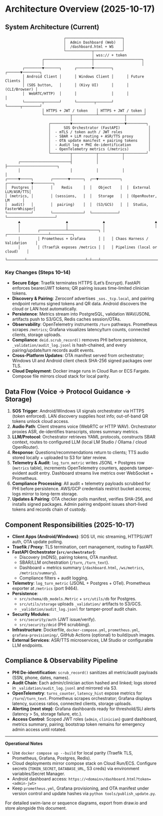 
# Architecture Overview (2025-10-17)

## System Architecture (Current)

```
                           ┌──────────────────────────┐
                           │  Admin Dashboard (Web)   │
                           │  /dashboard.html + WS    │
                           └────────────┬─────────────┘
                                        │ wss:// + token
                 ┌──────────────────────┼──────────────────────┐
                 │                      │                      │
        ┌────────▼───────┐      ┌───────▼────────┐      ┌──────▼────────┐
        │ Android Client │      │ Windows Client │      │ Future Clients │
        │ (SOS button,   │      │ (Kivy UI)      │      │  (CLI/Browser) │
        │  WebRTC/HTTP)  │      │                │      │                │
        └────────┬───────┘      └────────┬───────┘      └──────┬────────┘
                 │ HTTPS + JWT / token    │ HTTPS + JWT / token │
                 └────────────┬───────────┴────────────┬────────┘
                              │                        │
                    ┌─────────▼────────────────────────▼─────────┐
                    │      SOS Orchestrator (FastAPI)             │
                    │  - mTLS / token auth / JWT roles            │
                    │  - SBAR + LLM routing + ASR/TTS proxy       │
                    │  - OTA update manifest + pairing tokens     │
                    │  - Audit log + PHI de-identification        │
                    │  - OpenTelemetry metrics (/metrics)         │
                    └─────────┬───────────┬───────────┬──────────┘
                              │           │           │
      ┌───────────────────────┤           │           ├───────────────────────┐
      │                       │           │           │                       │
┌─────▼─────┐        ┌───────▼──────┐  ┌──▼──────────┐  ┌───────────▼─────────┐
│  Postgres │        │    Redis     │  │   Object    │  │  External LLM/ASR/TTS│
│ (metrics, │        │ (sessions,   │  │   Storage   │  │ (OpenRouter, LM      │
│  audit)   │        │  pairing)    │  │  (S3/GCS)   │  │  Studio, FasterWhisper│
└───────────┘        └──────────────┘  └────────────┘  └──────────────────────┘
      ▲                     ▲                ▲                       ▲
      │                     │                │                       │
      │        ┌────────────┴──────────────┐ │   ┌───────────────────┴──────────┐
      │        │ Prometheus + Grafana      │ │   │ Chaos Harness / Validation    │
      │        │ (Traefik exposes /metrics │ │   │ Pipelines (local or cloud)    │
      └────────┴───────────────────────────┴─┴───┴──────────────────────────────┘
```

### Key Changes (Steps 10–14)

- **Secure Edge**: Traefik terminates HTTPS (Let’s Encrypt). FastAPI enforces bearer/JWT tokens; QR pairing issues time-limited clinician tokens.  
- **Discovery & Pairing**: Zeroconf advertises `_sos._tcp.local`, and pairing endpoint returns signed tokens and QR data. Android discovers the cloud or LAN host automatically.  
- **Persistence**: Metrics stream into PostgreSQL, validation WAV/JSONL artifacts push to S3/GCS, Redis caches session/OTAs.  
- **Observability**: OpenTelemetry instruments `/turn` pathways. Prometheus scrapes `/metrics`; Grafana visualizes latency/turn counts, connected clients, storage uploads.  
- **Compliance**: `deid.scrub_record()` removes PHI before persistence, `_validation/audit_log.jsonl` is hash-chained, and every pairing/update/turn records audit events.  
- **Cross-Platform Updates**: OTA manifest served from orchestrator; Windows UI and Android client check SHA-256 signed packages over TLS.  
- **Cloud Deployment**: Docker image runs in Cloud Run or ECS Fargate. Compose file mirrors cloud stack for local parity.

## Data Flow (Voice → Protocol Guidance → Storage)

1. **SOS Trigger**: Android/Windows UI signals orchestrator via HTTPS (token enforced). LAN discovery supplies host info; out-of-band QR tokens unlock cloud access.  
2. **Audio Path**: Client streams voice (WebRTC or HTTP WAV). Orchestrator proxies ASR, de-identifies transcripts, stores summary metrics.  
3. **LLM/Protocol**: Orchestrator retrieves YAML protocols, constructs SBAR context, routes to configured LLM (local LM Studio / Ollama / cloud OpenRouter).  
4. **Response**: Questions/recommendations return to clients; TTS audio stored locally + uploaded to S3 for later review.  
5. **Telemetry & Audit**: `log_turn_metric` writes JSONL + Postgres row (`metrics` table), increments OpenTelemetry counters, appends tamper-evident audit entry. Dashboard streams live metrics over WebSocket + Prometheus.  
6. **Compliance Processing**: All audit + telemetry payloads scrubbed for PHI before persistence. AWS/GCP credentials restrict bucket access; logs mirror to long-term storage.  
7. **Updates & Pairing**: OTA checker polls manifest, verifies SHA-256, and installs signed packages. Admin pairing endpoint issues short-lived tokens and records chain of custody.

## Component Responsibilities (2025-10-17)

- **Client Apps (Android/Windows)**: SOS UI, mic streaming, HTTPS/JWT auth, OTA update polling.  
- **Traefik / Proxy**: TLS termination, cert management, routing to FastAPI.  
- **FastAPI Orchestrator (`src/orchestrator`)**:  
  - Discovery (mDNS), pairing tokens, OTA manifest.  
  - SBAR/LLM orchestration (`/turn`, `/turn_text`).  
  - Dashboard + metrics summary (`/dashboard.html`, `/ws/metrics`, `/metrics/summary`).  
  - Compliance filters + audit logging.  
- **Telemetry**: `log_turn_metric` (JSONL + Postgres + OTel). Prometheus exporter at `/metrics` (port 9464).  
- **Persistence**:  
  - `src/schema/db_models.Metric` + `src/utils/db` for Postgres.  
  - `src/utils/storage` uploads `_validation/` artifacts to S3/GCS.  
  - `_validation/audit_log.jsonl` for tamper-proof audit chain.  
- **Security Modules**:  
  - `src/security/auth` (JWT issue/verify).  
  - `src/security/deid` (PHI scrubbing).  
- **Infrastructure**: Dockerfile, `docker-compose.yml`, `prometheus.yml`, `grafana-provisioning/`, GitHub Actions (optional) to build/push images.  
- **External Services**: ASR/TTS microservices, LM Studio or configurable LLM endpoints.

## Compliance & Observability Pipeline

- **PHI De-identification**: `scrub_record()` sanitizes all metric/audit payloads (SSN, phone, dates, names).  
- **Audit Chain**: Each admin/clinician action hashed and linked; logs stored in `_validation/audit_log.jsonl` and mirrored via S3.  
- **OpenTelemetry**: `turns_counter`, `latency_hist` expose metrics for `/turn`/`/turn_text`. Prometheus scrapes orchestrator; Grafana displays latency, success ratios, connected clients, storage uploads.  
- **Alerting (next step)**: Grafana dashboards ready for threshold/SLI alerts (latency > 5s, storage failure, etc.).  
- **Access Control**: Scoped JWT roles (`admin`, `clinician`) guard dashboard, metrics summary, pairing; bootstrap token remains for emergency admin access until rotated.

---

**Operational Notes**

- Use `docker compose up --build` for local parity (Traefik TLS, Prometheus, Grafana, Postgres, Redis).  
- Cloud deployments mirror compose stack on Cloud Run/ECS. Configure secrets (`TOKEN_SECRET`, `DATABASE_URL`, S3 creds) via environment variables/Secret Manager.  
- Android dashboard access: `https://<domain>/dashboard.html?token=<admin-jwt>`  
- Keep `prometheus.yml`, Grafana provisioning, and OTA manifest under version control and update hashes via `python tools/publish_update.py`.

For detailed swim-lane or sequence diagrams, export from draw.io and store alongside this document.

